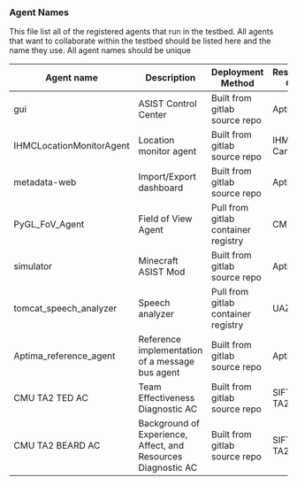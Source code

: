 ### Agent Names
This file list all of the registered agents that run in the testbed.  All agents that want to collaborate within the testbed should be listed here and the name they use.  All agent names should be unique

| Agent name | Description | Deployment Method | Responsible Group |
| --- | --- | --- | --- |
| gui | ASIST Control Center | Built from gitlab source repo | Aptima |
| IHMCLocationMonitorAgent | Location monitor agent | Built from gitlab source repo | IHMC Roger Carff|
| metadata-web | Import/Export dashboard | Built from gitlab source repo | Aptima |
| PyGL_FoV_Agent | Field of View Agent | Pull from gitlab container registry | CMU Dana
| simulator | Minecraft ASIST Mod | Built from gitlab source repo | Aptima |
| tomcat_speech_analyzer | Speech analyzer | Pull from gitlab container registry | UAZ Adarsh
| Aptima_reference_agent | Reference implementation of a message bus agent | Built from gitlab source repo | Aptima |
| CMU TA2 TED AC |  Team Effectiveness Diagnostic AC  | Built from gitlab source repo | SIFT/CMU TA2 |
| CMU TA2 BEARD AC | Background of Experience, Affect, and Resources Diagnostic AC | Built from gitlab source repo | SIFT/CMU TA2 |